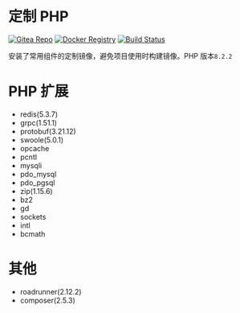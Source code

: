 # 定制 PHP

[![Gitea Repo](https://badgen.net/badge/gitea/main?icon=git)](https://git.fat4.cn/maoxuner/docker-php)
[![Docker Registry](https://badgen.net/badge/docker/latest?icon=docker)](https://hub.docker.com/r/maoxuner/php)
[![Build Status](https://img.shields.io/drone/build/maoxuner/docker-php/main?logo=drone&server=https://drone.fat4.cn)](https://drone.fat4.cn/maoxuner/docker-php)

安装了常用组件的定制镜像，避免项目使用时构建镜像。PHP 版本`8.2.2`

# PHP 扩展

- redis(5.3.7)
- grpc(1.51.1)
- protobuf(3.21.12)
- swoole(5.0.1)
- opcache
- pcntl
- mysqli
- pdo_mysql
- pdo_pgsql
- zip(1.15.6)
- bz2
- gd
- sockets
- intl
- bcmath

# 其他

- roadrunner(2.12.2)
- composer(2.5.3)
